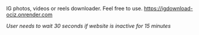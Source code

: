 IG photos, videos or reels downloader. 
Feel free to use.
https://igdownload-ociz.onrender.com

*User needs to wait 30 seconds if website is inactive for 15 minutes*
